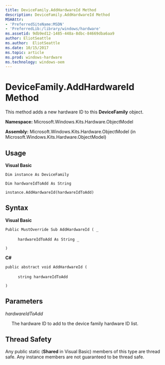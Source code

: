 ```yaml
---
title: DeviceFamily.AddHardwareId Method
description: DeviceFamily.AddHardwareId Method
MSHAttr:
- 'PreferredSiteName:MSDN'
- 'PreferredLib:/library/windows/hardware'
ms.assetid: 9db9ed12-1485-448a-8dbc-84669dba6aa9
author: EliotSeattle
ms.author:  EliotSeattle
ms.date: 10/15/2017
ms.topic: article
ms.prod: windows-hardware
ms.technology: windows-oem
---
```


# DeviceFamily.AddHardwareId Method


This method adds a new hardware ID to this **DeviceFamily** object.

**Namespace:** Microsoft.Windows.Kits.Hardware.ObjectModel

**Assembly:** Microsoft.Windows.Kits.Hardware.ObjectModel (in Microsoft.Windows.Kits.Hardware.ObjectModel)

## <span id="Usage"></span><span id="usage"></span><span id="USAGE"></span>Usage


**Visual Basic**

`Dim instance As DeviceFamily`

`Dim hardwareIdToAdd As String`

`instance.AddHardwareId(hardwareIdToAdd)`

## <span id="Syntax"></span><span id="syntax"></span><span id="SYNTAX"></span>Syntax


**Visual Basic**

`Public MustOverride Sub AddHardwareId ( _`

          `hardwareIdToAdd As String _`

`)`

**C#**

`public abstract void AddHardwareId (`

          `string hardwareIdToAdd`

`)`

## <span id="Parameters"></span><span id="parameters"></span><span id="PARAMETERS"></span>Parameters


*hardwareIdToAdd*

     The hardware ID to add to the device family hardware ID list.

## <span id="Thread_Safety"></span><span id="thread_safety"></span><span id="THREAD_SAFETY"></span>Thread Safety


Any public static (**Shared** in Visual Basic) members of this type are thread safe. Any instance members are not guaranteed to be thread safe.

 

 







